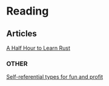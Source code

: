 # Reading

## Articles

[A Half Hour to Learn Rust](https://fasterthanli.me/articles/a-half-hour-to-learn-rust)


### OTHER

[Self-referential types for fun and profit](https://morestina.net/blog/1868/self-referential-types-for-fun-and-profit)


